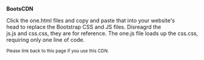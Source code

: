 <b>BootsCDN</b>
<p>Click the one.html files and copy and paste that into your website's<br> head to replace the Bootstrap CSS and JS files. Disreagrd the <br> js.js and css.css, they are for reference. The one.js file loads up the css.css, requiring only one line of code.</p>

<sub>Please link back to this page if you use this CDN.</sub>
